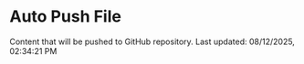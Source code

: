 # Auto Push File

Content that will be pushed to GitHub repository.
Last updated: 08/12/2025, 02:34:21 PM